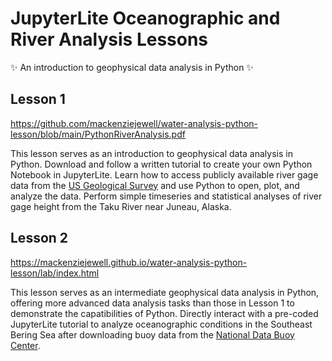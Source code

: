 # JupyterLite Oceanographic and River Analysis Lessons

✨ An introduction to geophysical data analysis in Python ✨


## Lesson 1
https://github.com/mackenziejewell/water-analysis-python-lesson/blob/main/PythonRiverAnalysis.pdf

This lesson serves as an introduction to geophysical data analysis in Python. Download and follow a written tutorial to create your own Python Notebook in JupyterLite. Learn how to access publicly available river gage data from the [US Geological Survey](https://waterdata.usgs.gov/nwis) and use Python to open, plot, and analyze the data. Perform simple timeseries and statistical analyses of river gage height from the Taku River near Juneau, Alaska.


## Lesson 2
https://mackenziejewell.github.io/water-analysis-python-lesson/lab/index.html

This lesson serves as an intermediate geophysical data analysis in Python, offering more advanced data analysis tasks than those in Lesson 1 to demonstrate the capatibilities of Python. Directly interact with a pre-coded JupyterLite tutorial to analyze oceanographic conditions in the Southeast Bering Sea after downloading buoy data from the [National Data Buoy Center](https://www.ndbc.noaa.gov/).

<!-- 
- How-to Guides: https://jupyterlite.readthedocs.io/en/latest/howto/index.html
- Reference: https://jupyterlite.readthedocs.io/en/latest/reference/index.html
 -->
